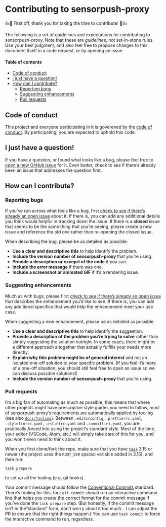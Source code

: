 # Contributing to sensorpush-proxy

:+1::tada: First off, thank you for taking the time to contribute! :tada::+1:

The following is a set of guidelines and expectations for contributing to sensorpush-proxy. Note that these are _guidelines_, not set-in-stone rules. Use your best judgment, and also feel free to propose changes to this document itself in a code request, or by opening an issue.

#### Table of contents

<!-- TOC depthfrom:2 depthto:3 orderedlist:false updateonsave:true -->

- [Code of conduct](#code-of-conduct)
- [I just have a question!](#i-just-have-a-question)
- [How can I contribute?](#how-can-i-contribute)
    - [Reporting bugs](#reporting-bugs)
    - [Suggesting enhancements](#suggesting-enhancements)
    - [Pull requests](#pull-requests)

<!-- /TOC -->

## Code of conduct

This project and everyone participating in it is goverened by the [code of conduct](./CODE_OF_CONDUCT.md). By participating, you are expected to uphold this code.

## I just have a question!

If you have a question, or found what looks like a bug, please feel free to [open a new GitHub issue](https://github.com/JaredReisinger/sensorpush-proxy/issues?q=is%3Aissue) for it. Even better, check to see if there’s already been an issue that addresses the question first.

## How can I contribute?

### Reporting bugs

If you’ve run across what feels like a bug, first [check to see if there’s already an open issue](https://github.com/JaredReisinger/sensorpush-proxy/issues) about it. If there is, you can add any additional details you think would helpful in tracking down the issue. If there is a **closed** issue that seems to be the same thing that you’re seeing, please create a new issue and reference the old one rather than re-opening the closed issue.

When describing the bug, please be as detailed as possible:

- **Use a clear and descriptive title** to help identify the problem.
- **Include the version number of sensorpush-proxy** that you’re using.
- **Provide a description or exceprt of the code** if you can.
- **Include the error message** if there was one.
- **Include a screenshot or animated GIF** if it’s a rendering issue.

### Suggesting enhancements

Much as with bugs, please first [check to see if there’s already an open issue](https://github.com/JaredReisinger/sensorpush-proxy/issues) that describes the enhancement you’d like to see. If there is, you can add any additional specifics that would help the enhancement meet your use case.

When suggesting a new enhancement, please be as detailed as possible:

- **Use a clear and descriptive title** to help identify the suggestion.
- **Provide a description of the problem you’re trying to solve** rather than simply suggesting the solution outright. In some cases, there might be a different approach altogether that actually fulfills your needs more directly.
- **Explain why this problem might be of general interest** and not an isolated one-off solution to your specific problem. (If you feel it’s more of a one-off situation, you should still feel free to open an issue so we can discuss possible solutions!)
- **Include the version number of sensorpush-proxy** that you’re using.

### Pull requests

I’m a big fan of automating as much as possible; this means that where other projects might have prescriptive style guides you need to follow, most of sensorpush-proxy’s requirements are automatically applied by tooling (see also [`docs/tooling`](./docs/tooling.md)). Between `.editorconfig`, `.prettierrc.yaml`, `.stylelintrc.yaml`, `.eslintrc.yaml` and `.commitlint.yaml`, you are practically _forced_ into using the project’s standard style. Most of the time, your editor (VSCode, Atom, etc.) will simply take care of this for you, and you won’t even need to think about it.

When you first clone/fork the repo, make sure that you have [`task`](https://taskfile.dev) 3.15 or newer (the project uses the `ROOT_DIR` special variable added in 3.15), and then run:

```shell
task prepare
```

to set up all the tooling (e.g. git hooks).

Your commit message should follow the [Conventional Commits](https://www.conventionalcommits.org) standard. There’s tooling for this, too; `git commit` _should_ run an interactive command-line that helps you create the correct format for the commit message if you’ve done the `task prepare` step. (But honestly, if the commit message isn’t in the“standard” form, don’t worry about it too much… I can adjust the PR to ensure that the right things happen.)  You can use `task commit` to force the interactive command to run, regardless.
